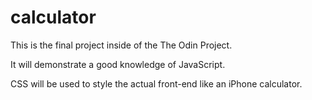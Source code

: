 # calculator

This is the final project inside of the The Odin Project.

It will demonstrate a good knowledge of JavaScript.

CSS will be used to style the actual front-end like an iPhone calculator.
